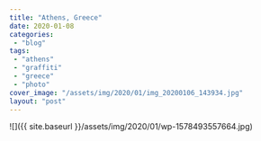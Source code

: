 ```yaml
---
title: "Athens, Greece"
date: 2020-01-08
categories: 
 - "blog"
tags: 
 - "athens"
 - "graffiti"
 - "greece"
 - "photo"
cover_image: "/assets/img/2020/01/img_20200106_143934.jpg"
layout: "post"
---
```


![]({{ site.baseurl }}/assets/img/2020/01/wp-1578493557664.jpg)
